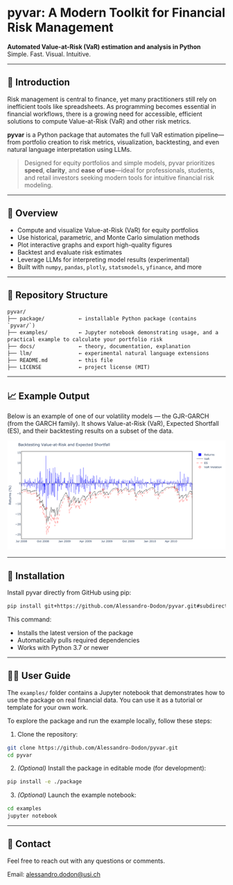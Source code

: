 # pyvar: A Modern Toolkit for Financial Risk Management

**Automated Value-at-Risk (VaR) estimation and analysis in Python**  
Simple. Fast. Visual. Intuitive.

---

## 📘 Introduction

Risk management is central to finance, yet many practitioners still rely on inefficient tools like spreadsheets. As programming becomes essential in financial workflows, there is a growing need for accessible, efficient solutions to compute Value-at-Risk (VaR) and other risk metrics.

**pyvar** is a Python package that automates the full VaR estimation pipeline—from portfolio creation to risk metrics, visualization, backtesting, and even natural language interpretation using LLMs.

> Designed for equity portfolios and simple models, pyvar prioritizes **speed**, **clarity**, and **ease of use**—ideal for professionals, students, and retail investors seeking modern tools for intuitive financial risk modeling.

---

## 🧠 Overview

- Compute and visualize Value-at-Risk (VaR) for equity portfolios
- Use historical, parametric, and Monte Carlo simulation methods
- Plot interactive graphs and export high-quality figures
- Backtest and evaluate risk estimates
- Leverage LLMs for interpreting model results (experimental)
- Built with `numpy`, `pandas`, `plotly`, `statsmodels`, `yfinance`, and more

---

## 📂 Repository Structure

```plaintext
pyvar/
├── package/           ← installable Python package (contains `pyvar/`)
├── examples/          ← Jupyter notebook demonstrating usage, and a practical example to calculate your portfolio risk
├── docs/              ← theory, documentation, explanation
├── llm/               ← experimental natural language extensions
├── README.md          ← this file
├── LICENSE            ← project license (MIT)
```

---

## 📈 Example Output

Below is an example of one of our volatility models — the GJR-GARCH (from the GARCH family). It shows Value-at-Risk (VaR), Expected Shortfall (ES), and their backtesting results on a subset of the data.

![Example](garch_backtest_subset.png)

---

## 🚀 Installation

Install pyvar directly from GitHub using pip:

```bash
pip install git+https://github.com/Alessandro-Dodon/pyvar.git#subdirectory=package
```

This command:
- Installs the latest version of the package
- Automatically pulls required dependencies
- Works with Python 3.7 or newer


---

## 🧑‍💻 User Guide

The `examples/` folder contains a Jupyter notebook that demonstrates how to use the package on real financial data. You can use it as a tutorial or template for your own work.

To explore the package and run the example locally, follow these steps:

1. Clone the repository:
```bash
git clone https://github.com/Alessandro-Dodon/pyvar.git
cd pyvar
```

2. _(Optional)_ Install the package in editable mode (for development):
```bash
pip install -e ./package
```

3. _(Optional)_ Launch the example notebook:
```bash
cd examples
jupyter notebook
```

---

## 📧 Contact

Feel free to reach out with any questions or comments.

Email: alessandro.dodon@usi.ch
